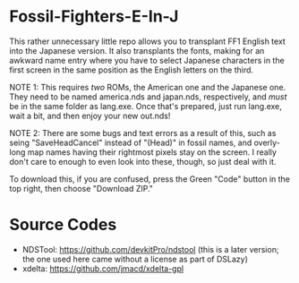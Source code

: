 # Fossil-Fighters-E-In-J
This rather unnecessary little repo allows you to transplant FF1 English text into the Japanese version. It also transplants the fonts, making for an awkward name entry where
you have to select Japanese characters in the first screen in the same position as the English letters on the third.

NOTE 1: This requires *two* ROMs, the American one and the Japanese one. They need to be named america.nds and japan.nds, respectively, and *must* be in the same folder as lang.exe.
Once that's prepared, just run lang.exe, wait a bit, and then enjoy your new out.nds!

NOTE 2: There are some bugs and text errors as a result of this, such as seing "SaveHeadCancel" instead of "(Head)" in fossil names, and overly-long map names having their rightmost
pixels stay on the screen. I really don't care to enough to even look into these, though, so just deal with it.

To download this, if you are confused, press the Green "Code" button in the top right, then choose "Download ZIP."

# Source Codes
- NDSTool: https://github.com/devkitPro/ndstool (this is a later version; the one used here came without a license as part of DSLazy)
- xdelta: https://github.com/jmacd/xdelta-gpl
